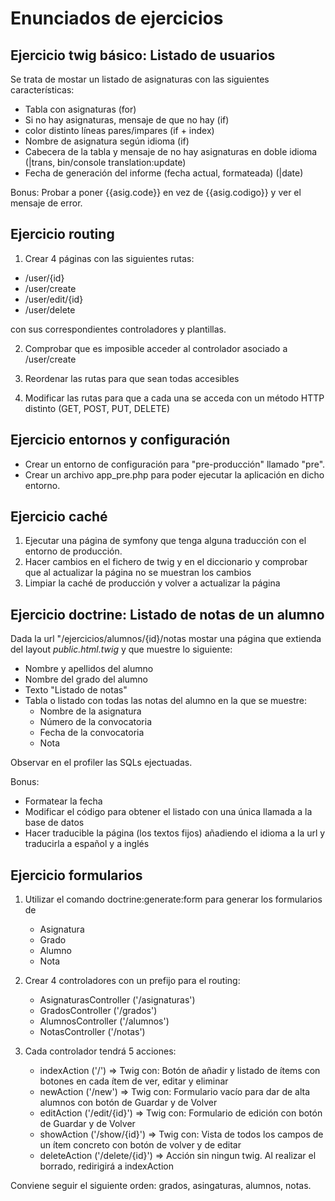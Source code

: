 Enunciados de ejercicios
========================

Ejercicio twig básico: Listado de usuarios
------------------------------------------

Se trata de mostar un listado de asignaturas con las siguientes características:

- Tabla con asignaturas (for)
- Si no hay asignaturas, mensaje de que no hay (if)
- color distinto líneas pares/impares (if + index)
- Nombre de asignatura según idioma (if)
- Cabecera de la tabla y mensaje de no hay asignaturas en doble idioma (|trans, bin/console
translation:update)
- Fecha de generación del informe (fecha actual, formateada) (|date)

Bonus: Probar a poner {{asig.code}} en vez de {{asig.codigo}} y ver el mensaje de error.


Ejercicio routing
-----------------

1) Crear 4 páginas con las siguientes rutas:

- /user/{id}
- /user/create
- /user/edit/{id}
- /user/delete

con sus correspondientes controladores y plantillas.

2) Comprobar que es imposible acceder al controlador asociado a /user/create

3) Reordenar las rutas para que sean todas accesibles

4) Modificar las rutas para que a cada una se acceda con un método HTTP distinto (GET, POST, PUT, DELETE)



Ejercicio entornos y configuración
----------------------------------

- Crear un entorno de configuración para "pre-producción" llamado "pre".
- Crear un archivo app_pre.php para poder ejecutar la aplicación en dicho entorno.


Ejercicio caché
---------------

1) Ejecutar una página de symfony que tenga alguna traducción con el entorno de producción.
2) Hacer cambios en el fichero de twig y en el diccionario y comprobar que al actualizar la página no se muestran los cambios
3) Limpiar la caché de producción y volver a actualizar la página



Ejercicio doctrine: Listado de notas de un alumno
-------------------------------------------------

Dada la url "/ejercicios/alumnos/{id}/notas mostar una página que extienda del 
layout *public.html.twig* y que muestre lo siguiente:

- Nombre y apellidos del alumno
- Nombre del grado del alumno
- Texto "Listado de notas"
- Tabla o listado con todas las notas del alumno en la que se muestre:
    - Nombre de la asignatura
    - Número de la convocatoria
    - Fecha de la convocatoria
    - Nota

Observar en el profiler las SQLs ejectuadas.

Bonus: 
- Formatear la fecha
- Modificar el código para obtener el listado con una única llamada a la base de datos
- Hacer traducible la página (los textos fijos) añadiendo el idioma a la url y traducirla a español y a inglés



Ejercicio formularios
---------------------

1) Utilizar el comando doctrine:generate:form para generar los formularios de
    - Asignatura
    - Grado
    - Alumno
    - Nota

2) Crear 4 controladores con un prefijo para el routing: 
    - AsignaturasController ('/asignaturas')
    - GradosController ('/grados')
    - AlumnosController ('/alumnos')
    - NotasController ('/notas')

3) Cada controlador tendrá 5 acciones:
    - indexAction ('/') => Twig con: Botón de añadir y listado de ítems con botones en cada ítem de ver, editar y eliminar 
    - newAction ('/new') => Twig con: Formulario vacío para dar de alta alumnos con botón de Guardar y de Volver
    - editAction ('/edit/{id}') => Twig con: Formulario de edición con botón de Guardar y de Volver
    - showAction ('/show/{id}') => Twig con: Vista de todos los campos de un ítem concreto con botón de volver y de editar
    - deleteAction ('/delete/{id}') => Acción sin ningun twig. Al realizar el borrado, redirigirá a indexAction

Conviene seguir el siguiente orden: grados, asingaturas, alumnos, notas.